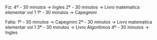

Fiz:
4º - 30 minutos -> Ingles
2º - 30 minutos -> Livro matematica elementar vol 1
1º - 30 minutos -> Capegmini 

Falta:
1º - 30 minutos -> Capegmini 
2º - 30 minutos -> Livro matematica elementar vol 1
3º - 30 minutos -> Livro Algoritimos
4º - 30 minutos -> Ingles